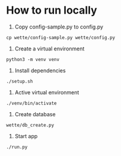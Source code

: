 # How to run locally

1) Copy config-sample.py to config.py
```
cp wette/config-sample.py wette/config.py
```

1) Create a virtual environment
```
python3 -m venv venv
```

1) Install dependencies
```
./setup.sh

```

1) Active virtual environment
```
./venv/bin/activate
```

1) Create database
```
wette/db_create.py
```

1) Start app
```
./run.py
```
